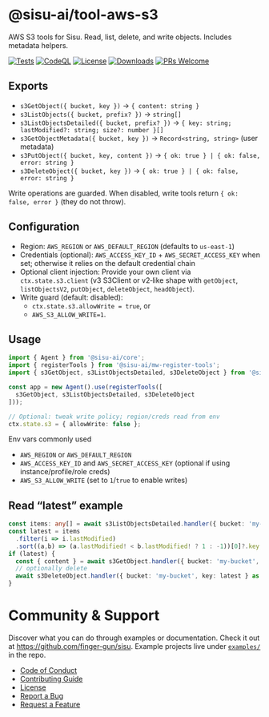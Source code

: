 # @sisu-ai/tool-aws-s3

AWS S3 tools for Sisu. Read, list, delete, and write objects. Includes metadata helpers.

[![Tests](https://github.com/finger-gun/sisu/actions/workflows/tests.yml/badge.svg?branch=main)](https://github.com/finger-gun/sisu/actions/workflows/tests.yml)
[![CodeQL](https://github.com/finger-gun/sisu/actions/workflows/github-code-scanning/codeql/badge.svg)](https://github.com/finger-gun/sisu/actions/workflows/github-code-scanning/codeql)
[![License](https://img.shields.io/badge/license-Apache--2.0-blue)](https://github.com/finger-gun/sisu/blob/main/LICENSE)
[![Downloads](https://img.shields.io/npm/dm/%40sisu-ai%2Ftool-aws-s3)](https://www.npmjs.com/package/@sisu-ai/tool-aws-s3)
[![PRs Welcome](https://img.shields.io/badge/PRs-welcome-brightgreen.svg)](https://github.com/finger-gun/sisu/blob/main/CONTRIBUTING.md)

## Exports
- `s3GetObject({ bucket, key })` → `{ content: string }`
- `s3ListObjects({ bucket, prefix? })` → `string[]`
- `s3ListObjectsDetailed({ bucket, prefix? })` → `{ key: string; lastModified?: string; size?: number }[]`
- `s3GetObjectMetadata({ bucket, key })` → `Record<string, string>` (user metadata)
- `s3PutObject({ bucket, key, content })` → `{ ok: true } | { ok: false, error: string }`
- `s3DeleteObject({ bucket, key })` → `{ ok: true } | { ok: false, error: string }`

Write operations are guarded. When disabled, write tools return `{ ok: false, error }` (they do not throw).

## Configuration
  - Region: `AWS_REGION` or `AWS_DEFAULT_REGION` (defaults to `us-east-1`)
  - Credentials (optional): `AWS_ACCESS_KEY_ID` + `AWS_SECRET_ACCESS_KEY` when set; otherwise it relies on the default credential chain
- Optional client injection: Provide your own client via `ctx.state.s3.client` (v3 S3Client or v2‑like shape with `getObject`, `listObjectsV2`, `putObject`, `deleteObject`, `headObject`).
- Write guard (default: disabled):
  - `ctx.state.s3.allowWrite = true`, or
  - `AWS_S3_ALLOW_WRITE=1`.

## Usage
```ts
import { Agent } from '@sisu-ai/core';
import { registerTools } from '@sisu-ai/mw-register-tools';
import { s3GetObject, s3ListObjectsDetailed, s3DeleteObject } from '@sisu-ai/tool-aws-s3';

const app = new Agent().use(registerTools([
  s3GetObject, s3ListObjectsDetailed, s3DeleteObject
]));

// Optional: tweak write policy; region/creds read from env
ctx.state.s3 = { allowWrite: false };
```

Env vars commonly used
- `AWS_REGION` or `AWS_DEFAULT_REGION`
- `AWS_ACCESS_KEY_ID` and `AWS_SECRET_ACCESS_KEY` (optional if using instance/profile/role creds)
- `AWS_S3_ALLOW_WRITE` (set to `1`/`true` to enable writes)

## Read “latest” example
```ts
const items: any[] = await s3ListObjectsDetailed.handler({ bucket: 'my-bucket', prefix: 'folder/' } as any, ctx) as any;
const latest = items
  .filter(i => i.lastModified)
  .sort((a,b) => (a.lastModified! < b.lastModified! ? 1 : -1))[0]?.key;
if (latest) {
  const { content } = await s3GetObject.handler({ bucket: 'my-bucket', key: latest } as any, ctx) as any;
  // optionally delete
  await s3DeleteObject.handler({ bucket: 'my-bucket', key: latest } as any, ctx);
}
```

# Community & Support

Discover what you can do through examples or documentation. Check it out at https://github.com/finger-gun/sisu. Example projects live under [`examples/`](https://github.com/finger-gun/sisu/tree/main/examples) in the repo.


- [Code of Conduct](https://github.com/finger-gun/sisu/blob/main/CODE_OF_CONDUCT.md)
- [Contributing Guide](https://github.com/finger-gun/sisu/blob/main/CONTRIBUTING.md)
- [License](https://github.com/finger-gun/sisu/blob/main/LICENSE)
- [Report a Bug](https://github.com/finger-gun/sisu/issues/new?template=bug_report.md)
- [Request a Feature](https://github.com/finger-gun/sisu/issues/new?template=feature_request.md)